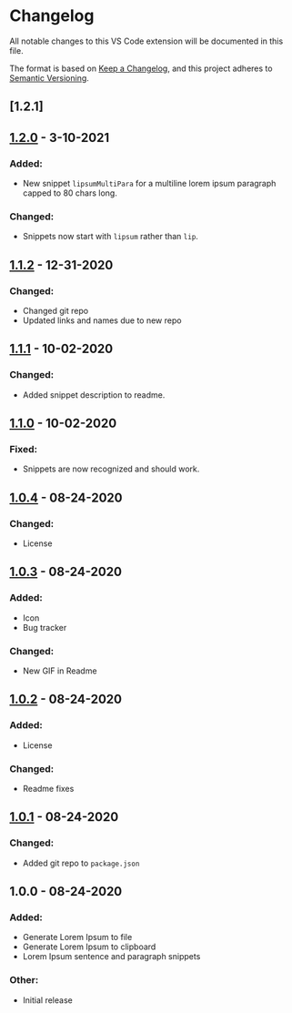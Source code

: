 # Changelog

All notable changes to this VS Code extension will be documented in this file.

The format is based on [Keep a Changelog](https://keepachangelog.com/en/1.0.0/),
and this project adheres to [Semantic Versioning](https://semver.org/spec/v2.0.0.html).

## [1.2.1]

## [1.2.0](https://github.com/NinoMaruszewski/vscode-lorem-ipsum/compare/v1.1.2...v1.2.0) - 3-10-2021
### Added:
- New snippet `lipsumMultiPara` for a multiline lorem ipsum paragraph capped to 80 chars long.
### Changed:
- Snippets now start with `lipsum` rather than `lip`.

## [1.1.2](https://github.com/NinoMaruszewski/vscode-lorem-ipsum/compare/v1.1.1...v1.1.2) - 12-31-2020
### Changed:
- Changed git repo
- Updated links and names due to new repo

## [1.1.1](https://github.com/NinoMaruszewski/vscode-lorem-ipsum/compare/v1.1.0...v1.1.1) - 10-02-2020
### Changed:
- Added snippet description to readme.

## [1.1.0](https://github.com/NinoMaruszewski/vscode-lorem-ipsum/compare/v1.0.4...v1.1.0) - 10-02-2020
### Fixed:
- Snippets are now recognized and should work.

## [1.0.4](https://github.com/NinoMaruszewski/vscode-lorem-ipsum/compare/v1.0.3...v1.0.4) - 08-24-2020
### Changed:
- License

## [1.0.3](https://github.com/NinoMaruszewski/vscode-lorem-ipsum/compare/v1.0.2...v1.0.3) - 08-24-2020
### Added:
- Icon
- Bug tracker
### Changed:
- New GIF in Readme

## [1.0.2](https://github.com/NinoMaruszewski/vscode-lorem-ipsum/compare/v1.0.1...v1.0.2) - 08-24-2020
### Added:
- License
### Changed:
- Readme fixes

## [1.0.1](https://github.com/NinoMaruszewski/vscode-lorem-ipsum/releases/tag/v1.0.1) - 08-24-2020
### Changed:
- Added git repo to `package.json`

## 1.0.0 - 08-24-2020
### Added:
- Generate Lorem Ipsum to file
- Generate Lorem Ipsum to clipboard
- Lorem Ipsum sentence and paragraph snippets
### Other:
- Initial release
